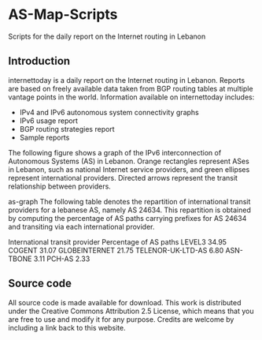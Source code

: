 # AS-Map-Scripts
Scripts for the daily report on the Internet routing in Lebanon

## Introduction
internettoday is a daily report on the Internet routing in Lebanon. 
Reports are based on freely available data taken from BGP routing tables at multiple vantage points in the world. 
Information available on internettoday includes:

- IPv4 and IPv6 autonomous system connectivity graphs
- IPv6 usage report
- BGP routing strategies report
- Sample reports

The following figure shows a graph of the IPv6 interconnection of Autonomous Systems (AS) in Lebanon. 
Orange rectangles represent ASes in Lebanon, such as national Internet service providers, and green ellipses represent international providers. 
Directed arrows represent the transit relationship between providers.

as-graph
The following table denotes the repartition of international transit providers for a lebanese AS, namely AS 24634. This repartition is obtained by computing the percentage of AS paths carrying prefixes for AS 24634 and transiting via each international provider.

International transit provider	Percentage of AS paths
LEVEL3	34.95
COGENT	31.07
GLOBEINTERNET	21.75
TELENOR-UK-LTD-AS	6.80
ASN-TBONE	3.11
PCH-AS	2.33

## Source code

All source code is made available for download. This work is distributed under the Creative Commons Attribution 2.5 License, which means that you are free to use and modify it for any purpose. Credits are welcome by including a link back to this website.
